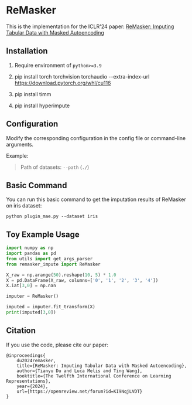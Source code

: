 # ReMasker

This is the implementation for the ICLR'24 paper: [ReMasker: Imputing Tabular Data with Masked Autoencoding](https://openreview.net/forum?id=KI9NqjLVDT)


## Installation
1. Require environment of `python>=3.9`

2. pip install torch torchvision torchaudio --extra-index-url https://download.pytorch.org/whl/cu116

3. pip install timm

4. pip install hyperimpute

## Configuration
Modify the corresponding configuration in the config file or command-line arguments.

Example:
> Path of datasets: `--path` (`./`)

## Basic Command
You can run this basic command to get the imputation results of ReMasker on iris dataset:

`python plugin_mae.py --dataset iris`

## Toy Example Usage
```python
import numpy as np
import pandas as pd
from utils import get_args_parser
from remasker_impute import ReMasker

X_raw = np.arange(50).reshape(10, 5) * 1.0
X = pd.DataFrame(X_raw, columns=['0', '1', '2', '3', '4'])
X.iat[3,0] = np.nan

imputer = ReMasker()

imputed = imputer.fit_transform(X)
print(imputed[3,0])
```

## Citation

If you use the code, please cite our paper: 

```
@inproceedings{
    du2024remasker,
    title={ReMasker: Imputing Tabular Data with Masked Autoencoding},
    author={Tianyu Du and Luca Melis and Ting Wang},
    booktitle={The Twelfth International Conference on Learning Representations},
    year={2024},
    url={https://openreview.net/forum?id=KI9NqjLVDT}
}
```